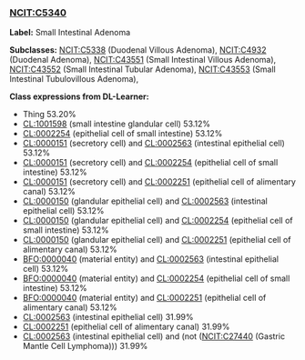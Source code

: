 
### [NCIT:C5340](http://purl.obolibrary.org/obo/NCIT_C5340)
**Label:** Small Intestinal Adenoma

**Subclasses:** [NCIT:C5338](http://purl.obolibrary.org/obo/NCIT_C5338) (Duodenal Villous Adenoma), [NCIT:C4932](http://purl.obolibrary.org/obo/NCIT_C4932) (Duodenal Adenoma), [NCIT:C43551](http://purl.obolibrary.org/obo/NCIT_C43551) (Small Intestinal Villous Adenoma), [NCIT:C43552](http://purl.obolibrary.org/obo/NCIT_C43552) (Small Intestinal Tubular Adenoma), [NCIT:C43553](http://purl.obolibrary.org/obo/NCIT_C43553) (Small Intestinal Tubulovillous Adenoma), 

**Class expressions from DL-Learner:**

- Thing 53.20%
- [CL:1001598](http://purl.obolibrary.org/obo/CL_1001598) (small intestine glandular cell) 53.12%
- [CL:0002254](http://purl.obolibrary.org/obo/CL_0002254) (epithelial cell of small intestine) 53.12%
- [CL:0000151](http://purl.obolibrary.org/obo/CL_0000151) (secretory cell) and [CL:0002563](http://purl.obolibrary.org/obo/CL_0002563) (intestinal epithelial cell) 53.12%
- [CL:0000151](http://purl.obolibrary.org/obo/CL_0000151) (secretory cell) and [CL:0002254](http://purl.obolibrary.org/obo/CL_0002254) (epithelial cell of small intestine) 53.12%
- [CL:0000151](http://purl.obolibrary.org/obo/CL_0000151) (secretory cell) and [CL:0002251](http://purl.obolibrary.org/obo/CL_0002251) (epithelial cell of alimentary canal) 53.12%
- [CL:0000150](http://purl.obolibrary.org/obo/CL_0000150) (glandular epithelial cell) and [CL:0002563](http://purl.obolibrary.org/obo/CL_0002563) (intestinal epithelial cell) 53.12%
- [CL:0000150](http://purl.obolibrary.org/obo/CL_0000150) (glandular epithelial cell) and [CL:0002254](http://purl.obolibrary.org/obo/CL_0002254) (epithelial cell of small intestine) 53.12%
- [CL:0000150](http://purl.obolibrary.org/obo/CL_0000150) (glandular epithelial cell) and [CL:0002251](http://purl.obolibrary.org/obo/CL_0002251) (epithelial cell of alimentary canal) 53.12%
- [BFO:0000040](http://purl.obolibrary.org/obo/BFO_0000040) (material entity) and [CL:0002563](http://purl.obolibrary.org/obo/CL_0002563) (intestinal epithelial cell) 53.12%
- [BFO:0000040](http://purl.obolibrary.org/obo/BFO_0000040) (material entity) and [CL:0002254](http://purl.obolibrary.org/obo/CL_0002254) (epithelial cell of small intestine) 53.12%
- [BFO:0000040](http://purl.obolibrary.org/obo/BFO_0000040) (material entity) and [CL:0002251](http://purl.obolibrary.org/obo/CL_0002251) (epithelial cell of alimentary canal) 53.12%
- [CL:0002563](http://purl.obolibrary.org/obo/CL_0002563) (intestinal epithelial cell) 31.99%
- [CL:0002251](http://purl.obolibrary.org/obo/CL_0002251) (epithelial cell of alimentary canal) 31.99%
- [CL:0002563](http://purl.obolibrary.org/obo/CL_0002563) (intestinal epithelial cell) and (not ([NCIT:C27440](http://purl.obolibrary.org/obo/NCIT_C27440) (Gastric Mantle Cell Lymphoma))) 31.99%


